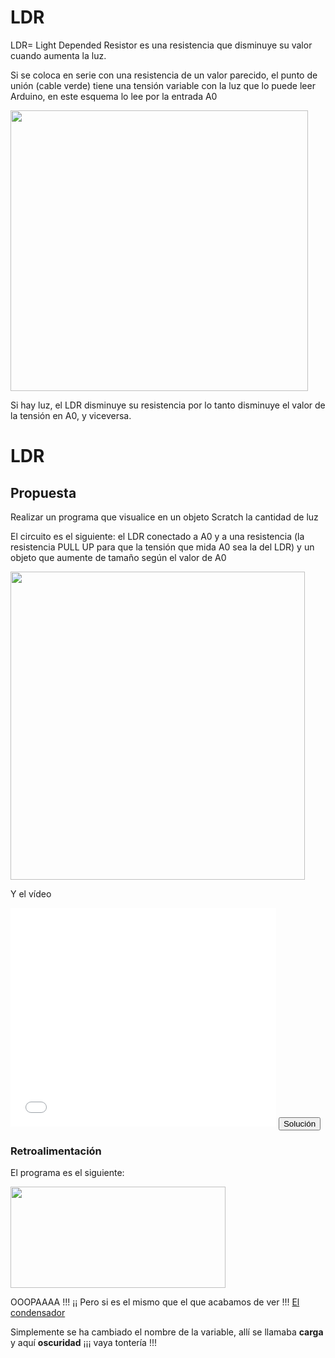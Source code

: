 
# LDR

LDR= Light Depended Resistor es una resistencia que disminuye su valor cuando aumenta la luz.

Si se coloca en serie con una resistencia de un valor parecido, el punto de unión (cable verde) tiene una tensión variable con la luz que lo puede leer Arduino, en este esquema lo lee por la entrada A0

<img src="img/img/ldresquema.png" width="476" height="449" />

Si hay luz, el LDR disminuye su resistencia por lo tanto disminuye el valor de la tensión en A0, y viceversa.




# LDR

## Propuesta

Realizar un programa que visualice en un objeto Scratch la cantidad de luz

El circuito es el siguiente: el LDR conectado a A0 y a una resistencia (la resistencia PULL UP para que la tensión que mida A0 sea la del LDR) y un objeto que aumente de tamaño según el valor de A0

<img src="img/img/cto-ldr.png" width="471" height="493" />

Y el vídeo

<iframe width="425" height="350" src="//www.youtube.com/embed/b89sS6mQ4_Q" frameborder="0"></iframe>

<script type="text/javascript">var feedback16_93text = "Solución";</script><input type="button" name="toggle-feedback-16_93" value="Solución" class="feedbackbutton" onclick="$exe.toggleFeedback(this,false);return false" />

### Retroalimentación

El programa es el siguiente:

<img src="img/img/ldr.png" width="344" height="162" />

OOOPAAAA !!! ¡¡ Pero si es el mismo que el que acabamos de ver !!! [El condensador](condensador.html)

Simplemente se ha cambiado el nombre de la variable, allí se llamaba **carga** y aquí **oscuridad** ¡¡¡ vaya tontería !!!


